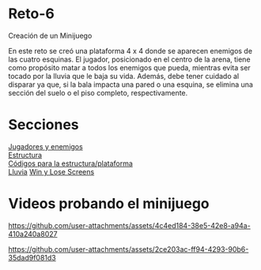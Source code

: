 # Reto-6
Creación de un Minijuego

En este reto se creó una plataforma 4 x 4 donde se aparecen enemigos de las cuatro esquinas. El jugador, posicionado en el centro de la arena, tiene como propósito matar a todos los enemigos que pueda, mientras evita ser tocado por la lluvia que le baja su vida. Además, debe tener cuidado al disparar ya que, si la bala impacta una pared o una esquina, se elimina una sección del suelo o el piso completo, respectivamente.  

# Secciones
[Jugadores y enemigos](JugadoresYEnemigos.md) <br />
[Estructura](Estructura.md) <br />
[Códigos para la estructura/plataforma](ScriptsDeEstructura.md) <br />
[Lluvia](Lluvia.md)
[Win y Lose Screens](Screens.md)

# Videos probando el minijuego

https://github.com/user-attachments/assets/4c4ed184-38e5-42e8-a94a-410a240a8027

https://github.com/user-attachments/assets/2ce203ac-ff94-4293-90b6-35dad9f081d3
